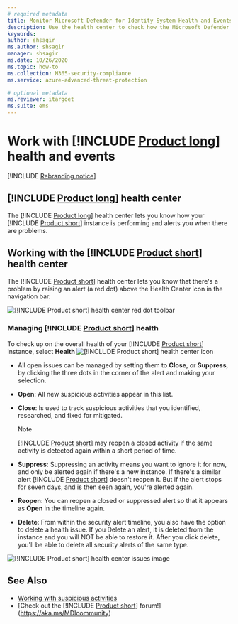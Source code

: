 ```yaml
---
# required metadata
title: Monitor Microsoft Defender for Identity System Health and Events
description: Use the health center to check how the Microsoft Defender for Identity service is working and be alerted to potential problems and view system events in the Event viewer.
keywords:
author: shsagir
ms.author: shsagir
manager: shsagir
ms.date: 10/26/2020
ms.topic: how-to
ms.collection: M365-security-compliance
ms.service: azure-advanced-threat-protection

# optional metadata
ms.reviewer: itargoet
ms.suite: ems
---
```


# Work with [!INCLUDE [Product long](includes/product-long.md)] health and events

[!INCLUDE [Rebranding notice](includes/rebranding.md)]

## [!INCLUDE [Product long](includes/product-long.md)] health center

The [!INCLUDE [Product long](includes/product-long.md)] health center lets you know how your [!INCLUDE [Product short](includes/product-short.md)] instance is performing and alerts you when there are problems.

## Working with the [!INCLUDE [Product short](includes/product-short.md)] health center

The [!INCLUDE [Product short](includes/product-short.md)] health center lets you know that there's a problem by raising an alert (a red dot) above the Health Center icon in the navigation bar.

![[!INCLUDE [Product short](includes/product-short.md)] health center red dot toolbar](media/health-bar.png)

### Managing [!INCLUDE [Product short](includes/product-short.md)] health

To check up on the overall health of your [!INCLUDE [Product short](includes/product-short.md)] instance, select **Health** ![[!INCLUDE [Product short](includes/product-short.md)] health center icon](media/red-dot.png)

- All open issues can be managed by setting them to **Close**,  or **Suppress**, by clicking the three dots in the corner of the alert and making your selection.

- **Open**: All new suspicious activities appear in this list.

- **Close**: Is used to track suspicious activities that you identified, researched, and fixed for mitigated.

    > [!NOTE]
    > [!INCLUDE [Product short](includes/product-short.md)] may reopen a closed activity if the same activity is detected again within a short period of time.

- **Suppress**: Suppressing an activity means you want to ignore it for now, and only be alerted again if there's a new instance. If there's a similar alert [!INCLUDE [Product short](includes/product-short.md)] doesn't reopen it. But if the alert stops for seven days, and is then seen again, you're alerted again.

- **Reopen**: You can reopen a closed or suppressed alert so that it appears as **Open** in the timeline again.

- **Delete**: From within the security alert timeline, you also have the option to delete a health issue. If you Delete an alert, it is deleted from the instance and you will NOT be able to restore it. After you click delete, you'll be able to delete all security alerts of the same type.

![[!INCLUDE [Product short](includes/product-short.md)] health center issues image](media/health-issue.png)

## See Also

- [Working with suspicious activities](working-with-suspicious-activities.md)
- [Check out the [!INCLUDE [Product short](includes/product-short.md)] forum!](https://aka.ms/MDIcommunity)
